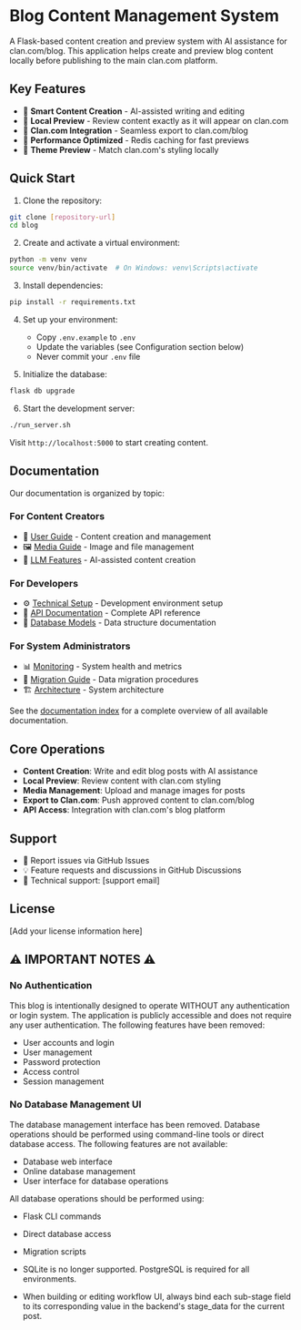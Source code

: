 # Blog Content Management System

A Flask-based content creation and preview system with AI assistance for clan.com/blog. This application helps create and preview blog content locally before publishing to the main clan.com platform.

## Key Features

- 📝 **Smart Content Creation** - AI-assisted writing and editing
- 👀 **Local Preview** - Review content exactly as it will appear on clan.com
- 🔄 **Clan.com Integration** - Seamless export to clan.com/blog
- 🚀 **Performance Optimized** - Redis caching for fast previews
- 🎨 **Theme Preview** - Match clan.com's styling locally

## Quick Start

1. Clone the repository:
```bash
git clone [repository-url]
cd blog
```

2. Create and activate a virtual environment:
```bash
python -m venv venv
source venv/bin/activate  # On Windows: venv\Scripts\activate
```

3. Install dependencies:
```bash
pip install -r requirements.txt
```

4. Set up your environment:
   - Copy `.env.example` to `.env`
   - Update the variables (see Configuration section below)
   - Never commit your `.env` file

5. Initialize the database:
```bash
flask db upgrade
```

6. Start the development server:
```bash
./run_server.sh
```

Visit `http://localhost:5000` to start creating content.

## Documentation

Our documentation is organized by topic:

### For Content Creators
- 📖 [User Guide](docs/guides/user_guide.md) - Content creation and management
- 🖼️ [Media Guide](docs/api/media.md) - Image and file management
- 🤖 [LLM Features](docs/api/llm.md) - AI-assisted content creation

### For Developers
- ⚙️ [Technical Setup](docs/guides/technical_setup.md) - Development environment setup
- 🔌 [API Documentation](docs/api/README.md) - Complete API reference
- 💾 [Database Models](docs/database/README.md) - Data structure documentation

### For System Administrators
- 📊 [Monitoring](docs/api/monitoring.md) - System health and metrics
- 🔄 [Migration Guide](docs/guides/migration.md) - Data migration procedures
- 🏗️ [Architecture](docs/project/architecture.md) - System architecture

See the [documentation index](docs/README.md) for a complete overview of all available documentation.

## Core Operations

- **Content Creation**: Write and edit blog posts with AI assistance
- **Local Preview**: Review content with clan.com styling
- **Media Management**: Upload and manage images for posts
- **Export to Clan.com**: Push approved content to clan.com/blog
- **API Access**: Integration with clan.com's blog platform

## Support

- 🐛 Report issues via GitHub Issues
- 💡 Feature requests and discussions in GitHub Discussions
- 📧 Technical support: [support email]

## License

[Add your license information here]

## ⚠️ IMPORTANT NOTES ⚠️

### No Authentication

This blog is intentionally designed to operate WITHOUT any authentication or login system. The application is publicly accessible and does not require any user authentication. The following features have been removed:

- User accounts and login
- User management
- Password protection
- Access control
- Session management

### No Database Management UI

The database management interface has been removed. Database operations should be performed using command-line tools or direct database access. The following features are not available:

- Database web interface
- Online database management
- User interface for database operations

All database operations should be performed using:
- Flask CLI commands
- Direct database access
- Migration scripts

- SQLite is no longer supported. PostgreSQL is required for all environments.
- When building or editing workflow UI, always bind each sub-stage field to its corresponding value in the backend's stage_data for the current post. 